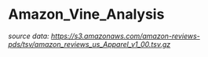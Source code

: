 # Amazon_Vine_Analysis

_source data: https://s3.amazonaws.com/amazon-reviews-pds/tsv/amazon_reviews_us_Apparel_v1_00.tsv.gz_
